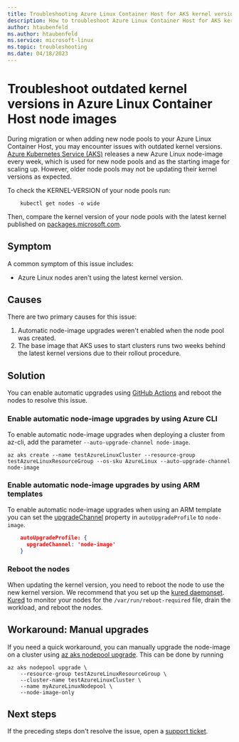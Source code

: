 ```yaml
---
title: Troubleshooting Azure Linux Container Host for AKS kernel version issues
description: How to troubleshoot Azure Linux Container Host for AKS kernel version issues.
author: htaubenfeld
ms.author: htaubenfeld
ms.service: microsoft-linux
ms.topic: troubleshooting
ms.date: 04/18/2023
---
```


# Troubleshoot outdated kernel versions in Azure Linux Container Host node images
During migration or when adding new node pools to your Azure Linux Container Host, you may encounter issues with outdated kernel versions. [Azure Kubernetes Service (AKS)](../../articles/aks/intro-kubernetes.md) releases a new Azure Linux node-image every week, which is used for new node pools and as the starting image for scaling up. However, older node pools may not be updating their kernel versions as expected.

To check the KERNEL-VERSION of your node pools run: 

```azurecli-interactive
    kubectl get nodes -o wide
```

Then, compare the kernel version of your node pools with the latest kernel published on [packages.microsoft.com](https://packages.microsoft.com/cbl-mariner/).

## Symptom

A common symptom of this issue includes:
- Azure Linux nodes aren't using the latest kernel version.

## Causes

There are two primary causes for this issue: 
1. Automatic node-image upgrades weren't enabled when the node pool was created.
1. The base image that AKS uses to start clusters runs two weeks behind the latest kernel versions due to their rollout procedure.

## Solution

You can enable automatic upgrades using [GitHub Actions](../../articles/aks/node-upgrade-github-actions.md) and reboot the nodes to resolve this issue.

### Enable automatic node-image upgrades by using Azure CLI

To enable automatic node-image upgrades when deploying a cluster from az-cli, add the parameter `--auto-upgrade-channel node-image`. 

```azurecli-interactive
az aks create --name testAzureLinuxCluster --resource-group testAzureLinuxResourceGroup --os-sku AzureLinux --auto-upgrade-channel node-image
```

### Enable automatic node-image upgrades by using ARM templates

To enable automatic node-image upgrades when using an ARM template you can set the [upgradeChannel](/azure/templates/microsoft.containerservice/managedclusters?tabs=bicep&pivots=deployment-language-bicep#managedclusterautoupgradeprofile) property in `autoUpgradeProfile` to `node-image`.

```json
    autoUpgradeProfile: {
      upgradeChannel: 'node-image'
    }
```

<!--### Enable automatic node-image upgrades by using Terraform

To enable automatic node-image upgrades when using a Terraform template, you can set the [automatic_channel_upgrade](https://registry.terraform.io/providers/hashicorp/azurerm/latest/docs/resources/kubernetes_cluster#automatic_channel_upgrade) property in `azurerm_kubernetes_cluster` to `node-image`.

```json
    resource "azurerm_kubernetes_cluster" "example" {
        name                = "example-azurelinuxaks1"
        [...]
        automatic_channel_upgrade = "node-image"
        [...]
    }
```
-->
### Reboot the nodes

When updating the kernel version, you need to reboot the node to use the new kernel version. We recommend that you set up the [kured daemonset](../../articles/aks/node-updates-kured.md). [Kured](https://github.com/kubereboot/kured) to monitor your nodes for the `/var/run/reboot-required` file, drain the workload, and reboot the nodes.

## Workaround: Manual upgrades
If you need a quick workaround, you can manually upgrade the node-image on a cluster using [az aks nodepool upgrade](../../articles/aks/node-image-upgrade.md#upgrade-a-specific-node-pool). This can be done by running 

```azurecli
az aks nodepool upgrade \
    --resource-group testAzureLinuxResourceGroup \
    --cluster-name testAzureLinuxCluster \
    --name myAzureLinuxNodepool \
    --node-image-only
```

## Next steps

If the preceding steps don't resolve the issue, open a [support ticket](https://azure.microsoft.com/support/).